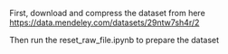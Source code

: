 





First, download and compress the dataset from here https://data.mendeley.com/datasets/29ntw7sh4r/2

Then run the reset_raw_file.ipynb to prepare the dataset
